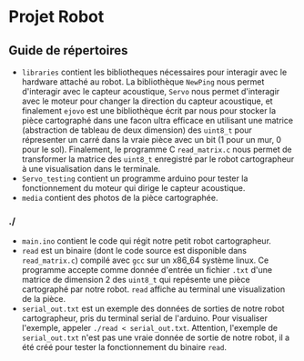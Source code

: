 # Projet Robot

## Guide de répertoires
- `libraries` contient les bibliotheques nécessaires pour interagir avec le hardware attaché au robot. La bibliothèque `NewPing` nous permet d'interagir avec le capteur acoustique, `Servo` nous permet d'interagir avec le moteur pour changer la direction du capteur acoustique, et finalement `ejovo` est une bibliothèque écrit par nous pour stocker la pièce cartographé dans une facon ultra efficace en utilisant une matrice (abstraction de tableau de deux dimension) des `uint8_t` pour répresenter un carré dans la vraie pièce avec un bit (1 pour un mur, 0 pour le sol). Finalement, le programme C `read_matrix.c` nous permet de transformer la matrice des `uint8_t` enregistré par le robot cartographeur à une visualisation dans le terminale.
- `Servo_testing` contient un programme arduino pour tester la fonctionnement du moteur qui dirige le capteur acoustique.
- `media` contient des photos de la pièce cartographée.

### ./
- `main.ino` contient le code qui régit notre petit robot cartographeur.
- `read` est un binaire (dont le code source est disponible dans `read_matrix.c`) compilé avec `gcc` sur un x86_64 système linux. Ce programme accepte comme donnée d'entrée un fichier `.txt` d'une matrice de dimension 2 des `uint8_t` qui repésente une pièce cartographé par notre robot. `read` affiche au terminal une visualization de la pièce.
- `serial_out.txt` est un exemple des données de sorties de notre robot cartographeur, pris du terminal serial de l'arduino. Pour visualiser l'exemple, appeler `./read < serial_out.txt`. Attention, l'exemple de `serial_out.txt` n'est pas une vraie donnée de sortie de notre robot, il a été créé pour tester la fonctionnement du binaire `read`.

